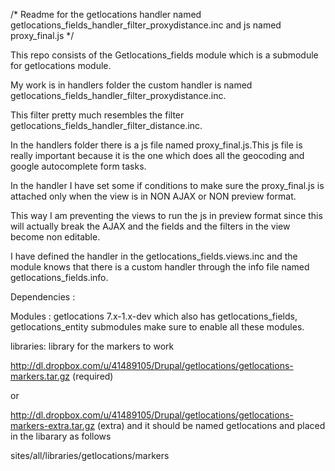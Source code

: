 /* Readme for the getlocations handler named getlocations_fields_handler_filter_proxydistance.inc and js named proxy_final.js */

This repo consists of the Getlocations_fields module which is a submodule for getlocations module.

My work is in handlers folder the custom handler is named getlocations_fields_handler_filter_proxydistance.inc.

This filter pretty much resembles the filter getlocations_fields_handler_filter_distance.inc.

In the handlers folder there is a js file named proxy_final.js.This js file is really important because it is the one which does all the geocoding and google autocomplete form tasks.

In the handler I have set some if conditions to make sure the proxy_final.js is attached only when the view is in NON AJAX or NON preview format.

This way I am preventing the views to run the js in preview format since this will actually break the AJAX and the fields and the filters in the view become non editable.

I have defined the handler in the getlocations_fields.views.inc and the module knows that there is a custom handler through the info file named getlocations_fields.info.

Dependencies :

Modules : getlocations 7.x-1.x-dev which also has getlocations_fields, getlocations_entity submodules make sure to enable all these modules.

libraries: library for the markers to work
 
http://dl.dropbox.com/u/41489105/Drupal/getlocations/getlocations-markers.tar.gz (required)

or  
    
http://dl.dropbox.com/u/41489105/Drupal/getlocations/getlocations-markers-extra.tar.gz (extra)
and it should be named getlocations and placed in the libarary as follows

sites/all/libraries/getlocations/markers
